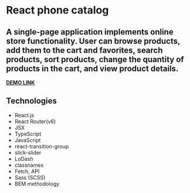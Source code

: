 # **React phone catalog**

## A single-page application implements online store functionality. User can browse products, add them to the cart and favorites, search products, sort products, change the quantity of products in the cart, and view product details.

**[DEMO LINK](https://barantarasnew.github.io/todo-app/)**

## **Technologies**
+ React.js
+ React Router(v6)
+ JSX
+ TypeScript
+ JavaScript
+ react-transition-group
+ slick-slider
+ LoDash
+ classnames
+ Fetch, API
+ Sass (SCSS)
+ BEM methodology
